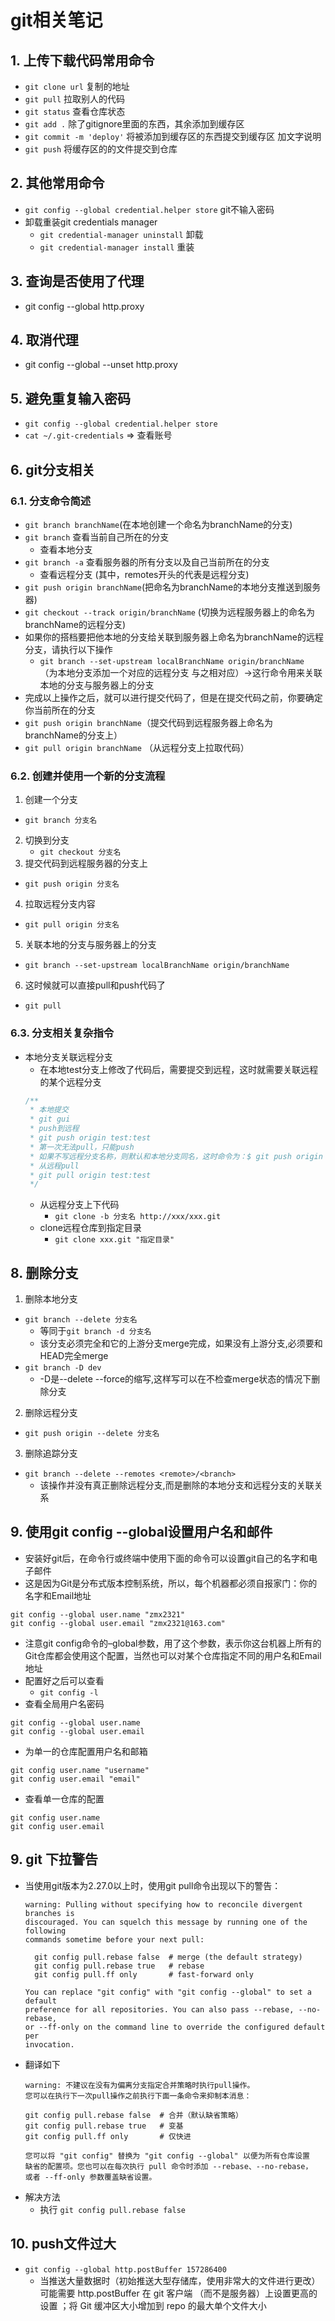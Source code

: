 # git相关笔记
<ClientOnly>
  <Valine></Valine>
</ClientOnly>

## 1. 上传下载代码常用命令
- `git clone url` 复制的地址
- `git pull` 拉取别人的代码
- `git status` 查看仓库状态
- `git add .` 除了gitignore里面的东西，其余添加到缓存区
- `git commit -m 'deploy'` 将被添加到缓存区的东西提交到缓存区  加文字说明
- `git push` 将缓存区的的文件提交到仓库


## 2. 其他常用命令
- `git config --global credential.helper store` git不输入密码
- 卸载重装git credentials manager
    - `git credential-manager uninstall`  卸载
    - `git credential-manager install`  重装

## 3. 查询是否使用了代理
- git config --global http.proxy

## 4. 取消代理
- git config --global --unset http.proxy

## 5. 避免重复输入密码
- `git config --global credential.helper store`
- `cat ~/.git-credentials` => 查看账号

## 6. git分支相关
### 6.1. 分支命令简述
- `git branch branchName`(在本地创建一个命名为branchName的分支)
- `git branch` 查看当前自己所在的分支
  - 查看本地分支
- `git branch -a` 查看服务器的所有分支以及自己当前所在的分支
  - 查看远程分支 (其中，remotes开头的代表是远程分支)
- `git push origin branchName`(把命名为branchName的本地分支推送到服务器)
- `git checkout --track origin/branchName` (切换为远程服务器上的命名为branchName的远程分支)
- 如果你的搭档要把他本地的分支给关联到服务器上命名为branchName的远程分支，请执行以下操作
  - `git branch --set-upstream localBranchName origin/branchName`  （为本地分支添加一个对应的远程分支 与之相对应）->这行命令用来关联本地的分支与服务器上的分支
- 完成以上操作之后，就可以进行提交代码了，但是在提交代码之前，你要确定你当前所在的分支
- `git push origin branchName`（提交代码到远程服务器上命名为branchName的分支上）
- `git pull origin branchName` （从远程分支上拉取代码）
### 6.2. 创建并使用一个新的分支流程
1. 创建一个分支
  - `git branch 分支名`
2. 切换到分支
    - `git checkout 分支名`
3. 提交代码到远程服务器的分支上
  - `git push origin 分支名`
4. 拉取远程分支内容
  - `git pull origin 分支名`
5. 关联本地的分支与服务器上的分支
  - `git branch --set-upstream localBranchName origin/branchName`
6. 这时候就可以直接pull和push代码了
  - `git pull`
### 6.3. 分支相关复杂指令
- 本地分支关联远程分支
  - 在本地test分支上修改了代码后，需要提交到远程，这时就需要关联远程的某个远程分支
  ```js
  /**
   * 本地提交
   * git gui 
   * push到远程
   * git push origin test:test
   * 第一次无法pull，只能push
   * 如果不写远程分支名称，则默认和本地分支同名，这时命令为：$ git push origin test
   * 从远程pull
   * git pull origin test:test  
   */
  ```
  - 从远程分支上下代码
    - `git clone -b 分支名 http://xxx/xxx.git`
  - clone远程仓库到指定目录
    - `git clone xxx.git "指定目录"`

## 8. 删除分支
1. 删除本地分支
  - `git branch --delete 分支名`
    - 等同于`git branch -d 分支名`
    - 该分支必须完全和它的上游分支merge完成，如果没有上游分支,必须要和HEAD完全merge
  - `git branch -D dev`
    - -D是--delete --force的缩写,这样写可以在不检查merge状态的情况下删除分支
2. 删除远程分支
  - `git push origin --delete 分支名`
3. 删除追踪分支
  - `git branch --delete --remotes <remote>/<branch>`
    - 该操作并没有真正删除远程分支,而是删除的本地分支和远程分支的关联关系

## 9. 使用git config --global设置用户名和邮件
- 安装好git后，在命令行或终端中使用下面的命令可以设置git自己的名字和电子邮件
- 这是因为Git是分布式版本控制系统，所以，每个机器都必须自报家门：你的名字和Email地址
```git
git config --global user.name "zmx2321"
git config --global user.email "zmx2321@163.com"
```
- 注意git config命令的–global参数，用了这个参数，表示你这台机器上所有的Git仓库都会使用这个配置，当然也可以对某个仓库指定不同的用户名和Email地址
- 配置好之后可以查看
  - `git config -l` 
- 查看全局用户名密码
```git
git config --global user.name
git config --global user.email
```
- 为单一的仓库配置用户名和邮箱
```git
git config user.name "username"
git config user.email "email"
```
- 查看单一仓库的配置
```git
git config user.name
git config user.email 
```

## 9. git 下拉警告
- 当使用git版本为2.27.0以上时，使用git pull命令出现以下的警告：
  ```
  warning: Pulling without specifying how to reconcile divergent branches is
  discouraged. You can squelch this message by running one of the following
  commands sometime before your next pull:

    git config pull.rebase false  # merge (the default strategy)
    git config pull.rebase true   # rebase
    git config pull.ff only       # fast-forward only

  You can replace "git config" with "git config --global" to set a default
  preference for all repositories. You can also pass --rebase, --no-rebase,
  or --ff-only on the command line to override the configured default per
  invocation.
  ```
- 翻译如下
  ```
  warning: 不建议在没有为偏离分支指定合并策略时执行pull操作。 
  您可以在执行下一次pull操作之前执行下面一条命令来抑制本消息：

  git config pull.rebase false  # 合并（默认缺省策略）
  git config pull.rebase true   # 变基
  git config pull.ff only       # 仅快进

  您可以将 "git config" 替换为 "git config --global" 以便为所有仓库设置
  缺省的配置项。您也可以在每次执行 pull 命令时添加 --rebase、--no-rebase，
  或者 --ff-only 参数覆盖缺省设置。
  ```
- 解决方法
  - 执行 `git config pull.rebase false`

## 10. push文件过大
- `git config --global http.postBuffer 157286400`
  - 当推送大量数据时（初始推送大型存储库，使用非常大的文件进行更改）可能需要 http.postBuffer 在 git 客户端 （而不是服务器）上设置更高的 设置 ；将 Git 缓冲区大小增加到 repo 的最大单个文件大小
